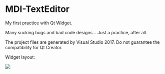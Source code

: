 # MDI-TextEditor
My first practice with Qt Widget.

Many sucking bugs and bad code designs... Just a practice, after all.

The project files are generated by Visual Studio 2017. Do not guarantee the compatibility for Qt Creator.

Widget layout:

<img src = "https://i.endpot.com/di/MDFEM/interface.jpg"/>
